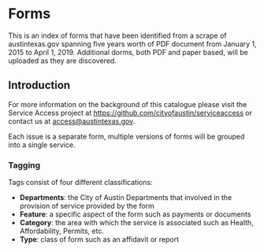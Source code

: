 # Forms
This is an index of forms that have been identified from a scrape of austintexas.gov spanning five years worth of PDF document from January 1, 2015 to April 1, 2019. Additional dorms, both PDF and paper based, will be uploaded as they are discovered.

## Introduction
For more information on the background of this catalogue please visit the Service Access project at https://github.com/cityofaustin/serviceaccess or contact us at access@austintexas.gov.

Each issue is a separate form, multiple versions of forms will be grouped into a single service.

### Tagging
Tags consist of four different classifications:

- **Departments**: the City of Austin Departments that involved in the provision of service provided by the form
- **Feature**: a specific aspect of the form such as payments or documents
- **Category**: the area with which the service is associated such as Health, Affordability, Permits, etc.
- **Type**: class of form such as an affidavit or report
